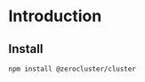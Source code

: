 # Introduction

<!-- Tell about the project -->

## Install

```sh
npm install @zerocluster/cluster
```
